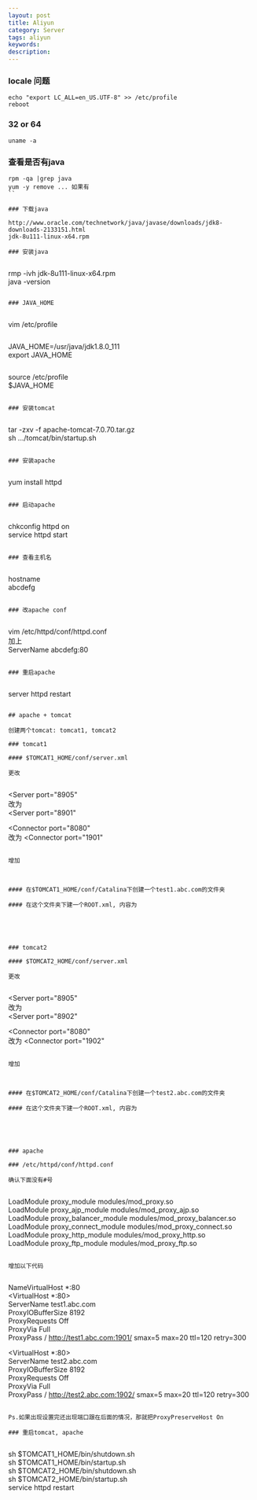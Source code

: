 ```yaml
---
layout: post
title: Aliyun
category: Server
tags: aliyun
keywords:
description:
---
```


### locale 问题  
  
```
echo "export LC_ALL=en_US.UTF-8" >> /etc/profile  
reboot  
```

### 32 or 64  
  
```
uname -a  
```

### 查看是否有java  
  
```
rpm -qa |grep java  
yum -y remove ... 如果有  
``

### 下载java  
  
http://www.oracle.com/technetwork/java/javase/downloads/jdk8-downloads-2133151.html  
jdk-8u111-linux-x64.rpm  

### 安装java  
  
```
rmp -ivh jdk-8u111-linux-x64.rpm  
java -version
```  

### JAVA_HOME
  
```
vim /etc/profile  
```

```
JAVA_HOME=/usr/java/jdk1.8.0_111  
export JAVA_HOME
```

```
source /etc/profile  
$JAVA_HOME  
```

### 安装tomcat  
  
```
tar -zxv -f apache-tomcat-7.0.70.tar.gz  
sh .../tomcat/bin/startup.sh  
```

### 安装apache  
  
```
yum install httpd
```

### 启动apache  
  
```
chkconfig httpd  on  
service httpd start  
```

### 查看主机名  
  
```
hostname  
abcdefg
```

### 改apache conf  
  
```
vim /etc/httpd/conf/httpd.conf  
加上  
ServerName abcdefg:80  
```

### 重启apache  
  
```
server httpd restart
```

## apache + tomcat  
  
创建两个tomcat: tomcat1, tomcat2  
  
### tomcat1  
  
#### $TOMCAT1_HOME/conf/server.xml  
  
更改  
  
```
<Server port="8905"  
改为  
<Server port="8901"  

<Connector port="8080"  
改为
<Connector port="1901"
```
  
增加  
  
```
<Host name=“test1.abc.com” unpackWARs=“true” autoDeploy=“true”  
      xmlValidation=“false” xmlNamespaceAware=“false”/>  
```  

#### 在$TOMCAT1_HOME/conf/Catalina下创建一个test1.abc.com的文件夹  
  
#### 在这个文件夹下建一个ROOT.xml, 内容为  
  
```
<Context docBase=“/xxx/site/examples1”  
privileged=“true” antiResourceLocking=“false” antiJARLocking=“false”>  
</Context>  
```

### tomcat2  
  
#### $TOMCAT2_HOME/conf/server.xml  
  
更改  
  
```
<Server port="8905"  
改为  
<Server port="8902"  

<Connector port="8080"  
改为
<Connector port="1902"
```
  
增加  
  
```
<Host name=“test2.abc.com” unpackWARs=“true” autoDeploy=“true”  
      xmlValidation=“false” xmlNamespaceAware=“false”/>  
```  

#### 在$TOMCAT2_HOME/conf/Catalina下创建一个test2.abc.com的文件夹  
  
#### 在这个文件夹下建一个ROOT.xml, 内容为  
  
```
<Context docBase=“/xxx/site/examples2”  
privileged=“true” antiResourceLocking=“false” antiJARLocking=“false”>  
</Context>  
```

### apache  
  
### /etc/httpd/conf/httpd.conf  
  
确认下面没有#号  
  
```
LoadModule proxy_module modules/mod_proxy.so  
LoadModule proxy_ajp_module modules/mod_proxy_ajp.so  
LoadModule proxy_balancer_module modules/mod_proxy_balancer.so  
LoadModule proxy_connect_module modules/mod_proxy_connect.so  
LoadModule proxy_http_module modules/mod_proxy_http.so  
LoadModule proxy_ftp_module modules/mod_proxy_ftp.so  
```
  
增加以下代码  
  
```
NameVirtualHost *:80  
<VirtualHost *:80>  
ServerName test1.abc.com  
ProxyIOBufferSize 8192  
ProxyRequests Off  
ProxyVia Full  
ProxyPass / http://test1.abc.com:1901/ smax=5 max=20 ttl=120 retry=300  
</VirtualHost>  
  
<VirtualHost *:80>  
ServerName test2.abc.com  
ProxyIOBufferSize 8192  
ProxyRequests Off  
ProxyVia Full  
ProxyPass / http://test2.abc.com:1902/ smax=5 max=20 ttl=120 retry=300  
</VirtualHost>  
```
  
Ps.如果出现设置完还出现端口跟在后面的情况，那就把ProxyPreserveHost On  

### 重启tomcat, apache  
  
```
sh $TOMCAT1_HOME/bin/shutdown.sh  
sh $TOMCAT1_HOME/bin/startup.sh  
sh $TOMCAT2_HOME/bin/shutdown.sh  
sh $TOMCAT2_HOME/bin/startup.sh  
service httpd restart  
```



